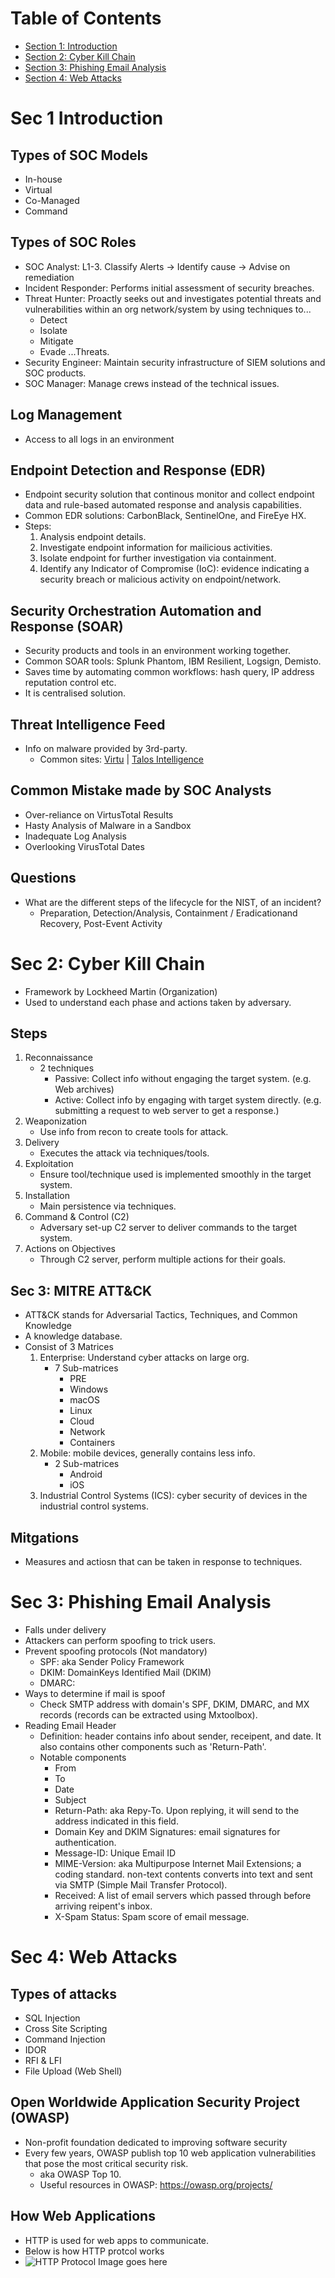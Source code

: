 # Table of Contents
- [Section 1: Introduction](#sec-1-introduction)
- [Section 2: Cyber Kill Chain](#sec-2-cyber-kill-chain)
- [Section 3: Phishing Email Analysis](#sec-3-Phishing-Email-Analysis)
- [Section 4: Web Attacks](#sec-4-Web-Attacks)

# Sec 1 Introduction
## Types of SOC Models
- In-house
- Virtual
- Co-Managed
- Command
## Types of SOC Roles
- SOC Analyst: L1-3. Classify Alerts -> Identify cause -> Advise on remediation
- Incident Responder: Performs initial assessment of security breaches.
- Threat Hunter: Proactly seeks out and investigates potential threats and vulnerabilities within an org network/system by using techniques to...
    - Detect
    - Isolate
    - Mitigate
    - Evade
      ...Threats.
- Security Engineer: Maintain security infrastructure of SIEM solutions and SOC products.
- SOC Manager: Manage crews instead of the technical issues.
## Log Management
- Access to all logs in an environment
## Endpoint Detection and Response (EDR)
- Endpoint security solution that continous monitor and collect endpoint data and rule-based automated response and analysis capabilities.
- Common EDR solutions: CarbonBlack, SentinelOne, and FireEye HX.
- Steps:
  1. Analysis endpoint details.
  2. Investigate endpoint information for mailicious activities.
  3. Isolate endpoint for further investigation via containment.
  4. Identify any Indicator of Compromise (IoC): evidence indicating a security breach or malicious activity on endpoint/network.
## Security Orchestration Automation and Response (SOAR)
- Security products and tools in an environment working together.
- Common SOAR tools: Splunk Phantom, IBM Resilient, Logsign, Demisto.
- Saves time by automating common workflows: hash query, IP address reputation control etc.
- It is centralised solution.
## Threat Intelligence Feed
- Info on malware provided by 3rd-party.
  - Common sites: [Virtu](https://www.virustotal.com/) | [Talos Intelligence](https://talosintelligence.com/)
## Common Mistake made by SOC Analysts
- Over-reliance on VirtusTotal Results
- Hasty Analysis of Malware in a Sandbox
- Inadequate Log Analysis
- Overlooking VirusTotal Dates
## Questions
- What are the different steps of the lifecycle for the NIST, of an incident?
  - Preparation, Detection/Analysis, Containment / Eradicationand Recovery, Post-Event Activity

# Sec 2: Cyber Kill Chain
- Framework by Lockheed Martin (Organization)
- Used to understand each phase and actions taken by adversary.
## Steps
1. Reconnaissance
   - 2 techniques
     - Passive: Collect info without engaging the target system. (e.g. Web archives)
     - Active: Collect info by engaging with target system directly. (e.g. submitting a request to web server to get a response.)
2. Weaponization
   - Use info from recon to create tools for attack.
3. Delivery
   - Executes the attack via techniques/tools.
4. Exploitation
   - Ensure tool/technique used is implemented smoothly in the target system.
5. Installation
    - Main persistence via techniques.
6. Command & Control (C2)
   - Adversary set-up C2 server to deliver commands to the target system.
7. Actions on Objectives
   - Through C2 server, perform multiple actions for their goals.

## Sec 3: MITRE ATT&CK
- ATT&CK stands for Adversarial Tactics, Techniques, and Common Knowledge
- A knowledge database.
- Consist of 3 Matrices
  1. Enterprise: Understand cyber attacks on large org.
     - 7 Sub-matrices
       - PRE
       - Windows
       - macOS
       - Linux
       - Cloud
       - Network
       - Containers
  2. Mobile: mobile devices, generally contains less info.
     - 2 Sub-matrices
       - Android
       - iOS
  4. Industrial Control Systems (ICS): cyber security of devices in the industrial control systems.
## Mitgations
- Measures and actiosn that can be taken in response to techniques.

# Sec 3: Phishing Email Analysis
- Falls under delivery
- Attackers can perform spoofing to trick users.
- Prevent spoofing protocols (Not mandatory)
  - SPF: aka Sender Policy Framework
  - DKIM: DomainKeys Identified Mail (DKIM)
  - DMARC:
- Ways to determine if mail is spoof
  - Check SMTP address with domain's SPF, DKIM, DMARC, and MX records (records can be extracted using Mxtoolbox).
- Reading Email Header
  - Definition: header contains info about sender, receipent, and date. It also contains other components such as 'Return-Path'.
  - Notable components
    - From
    - To
    - Date
    - Subject
    - Return-Path: aka Repy-To. Upon replying, it will send to the address indicated in this field.
    - Domain Key and DKIM Signatures: email signatures for authentication.
    - Message-ID: Unique Email ID
    - MIME-Version: aka Multipurpose Internet Mail Extensions; a coding standard. non-text contents converts into text and sent via SMTP (Simple Mail Transfer Protocol).
    - Received: A list of email servers which passed through before arriving reipent's inbox.
    - X-Spam Status: Spam score of email message.

# Sec 4: Web Attacks
## Types of attacks
- SQL Injection
- Cross Site Scripting
- Command Injection
- IDOR
- RFI & LFI
- File Upload (Web Shell)
## Open Worldwide Application Security Project (OWASP)
- Non-profit foundation dedicated to improving software security
- Every few years, OWASP publish top 10 web application vulnerabilities that pose the most critical security risk.
  - aka OWASP Top 10.
  - Useful resources in OWASP: https://owasp.org/projects/
## How Web Applications
- HTTP is used for web apps to communicate.
- Below is how HTTP protcol works
- ![HTTP Protocol Image goes here](https://raw.githubusercontent.com/Zacky-YG/Learning_Repo/refs/heads/main/Tryhackme/SOC%-%HTTP-Protocol-TCP-IP-Model-OSI-Model.png)




